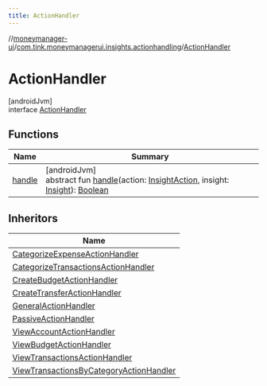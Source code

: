 ```yaml
---
title: ActionHandler
---
```

//[moneymanager-ui](../../../index.html)/[com.tink.moneymanagerui.insights.actionhandling](../index.html)/[ActionHandler](index.html)



# ActionHandler



[androidJvm]\
interface [ActionHandler](index.html)



## Functions


| Name | Summary |
|---|---|
| [handle](handle.html) | [androidJvm]<br>abstract fun [handle](handle.html)(action: [InsightAction](../../com.tink.model.insights/-insight-action/index.html), insight: [Insight](../../com.tink.model.insights/-insight/index.html)): [Boolean](https://kotlinlang.org/api/latest/jvm/stdlib/kotlin/-boolean/index.html) |


## Inheritors


| Name |
|---|
| [CategorizeExpenseActionHandler](../-categorize-expense-action-handler/index.html) |
| [CategorizeTransactionsActionHandler](../-categorize-transactions-action-handler/index.html) |
| [CreateBudgetActionHandler](../-create-budget-action-handler/index.html) |
| [CreateTransferActionHandler](../-create-transfer-action-handler/index.html) |
| [GeneralActionHandler](../-general-action-handler/index.html) |
| [PassiveActionHandler](../-passive-action-handler/index.html) |
| [ViewAccountActionHandler](../-view-account-action-handler/index.html) |
| [ViewBudgetActionHandler](../-view-budget-action-handler/index.html) |
| [ViewTransactionsActionHandler](../-view-transactions-action-handler/index.html) |
| [ViewTransactionsByCategoryActionHandler](../-view-transactions-by-category-action-handler/index.html) |

